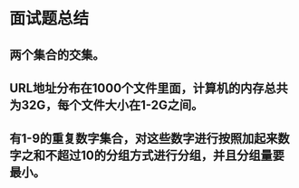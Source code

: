 # 面试题总结
## 两个集合的交集。
## URL地址分布在1000个文件里面，计算机的内存总共为32G，每个文件大小在1-2G之间。
## 有1-9的重复数字集合，对这些数字进行按照加起来数字之和不超过10的分组方式进行分组，并且分组量要最小。
